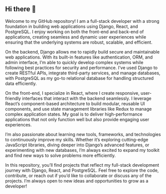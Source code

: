 ## Hi there 👋

Welcome to my GitHub repository! I am a full-stack developer with a strong foundation in building web applications using Django, React, and PostgreSQL. I enjoy working on both the front-end and back-end of applications, creating seamless and dynamic user experiences while ensuring that the underlying systems are robust, scalable, and efficient.

On the backend, Django allows me to rapidly build secure and maintainable web applications. With its built-in features like authentication, ORM, and admin interface, I’m able to quickly develop complex systems while following best practices for security and performance. I’ve used Django to create RESTful APIs, integrate third-party services, and manage databases, with PostgreSQL as my go-to relational database for handling structured data efficiently.

On the front-end, I specialize in React, where I create responsive, user-friendly interfaces that interact with the backend seamlessly. I leverage React’s component-based architecture to build modular, reusable UI components, and use state management libraries like Redux to manage complex application states. My goal is to deliver high-performance applications that not only function well but also provide engaging user experiences.

I’m also passionate about learning new tools, frameworks, and technologies to continuously improve my skills. Whether it’s exploring cutting-edge JavaScript libraries, diving deeper into Django’s advanced features, or experimenting with new databases, I’m always excited to expand my toolkit and find new ways to solve problems more efficiently.

In this repository, you’ll find projects that reflect my full-stack development journey with Django, React, and PostgreSQL. Feel free to explore the code, contribute, or reach out if you’d like to collaborate or discuss any of the projects. I’m always open to new ideas and opportunities to grow as a developer!
